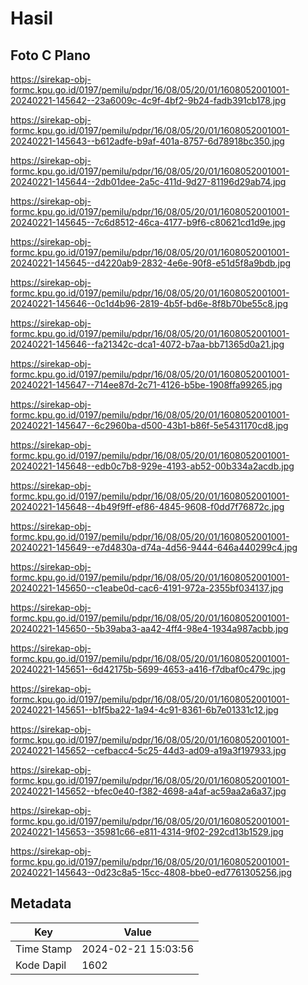 # Hasil

## Foto C Plano

https://sirekap-obj-formc.kpu.go.id/0197/pemilu/pdpr/16/08/05/20/01/1608052001001-20240221-145642--23a6009c-4c9f-4bf2-9b24-fadb391cb178.jpg

https://sirekap-obj-formc.kpu.go.id/0197/pemilu/pdpr/16/08/05/20/01/1608052001001-20240221-145643--b612adfe-b9af-401a-8757-6d78918bc350.jpg

https://sirekap-obj-formc.kpu.go.id/0197/pemilu/pdpr/16/08/05/20/01/1608052001001-20240221-145644--2db01dee-2a5c-411d-9d27-81196d29ab74.jpg

https://sirekap-obj-formc.kpu.go.id/0197/pemilu/pdpr/16/08/05/20/01/1608052001001-20240221-145645--7c6d8512-46ca-4177-b9f6-c80621cd1d9e.jpg

https://sirekap-obj-formc.kpu.go.id/0197/pemilu/pdpr/16/08/05/20/01/1608052001001-20240221-145645--d4220ab9-2832-4e6e-90f8-e51d5f8a9bdb.jpg

https://sirekap-obj-formc.kpu.go.id/0197/pemilu/pdpr/16/08/05/20/01/1608052001001-20240221-145646--0c1d4b96-2819-4b5f-bd6e-8f8b70be55c8.jpg

https://sirekap-obj-formc.kpu.go.id/0197/pemilu/pdpr/16/08/05/20/01/1608052001001-20240221-145646--fa21342c-dca1-4072-b7aa-bb71365d0a21.jpg

https://sirekap-obj-formc.kpu.go.id/0197/pemilu/pdpr/16/08/05/20/01/1608052001001-20240221-145647--714ee87d-2c71-4126-b5be-1908ffa99265.jpg

https://sirekap-obj-formc.kpu.go.id/0197/pemilu/pdpr/16/08/05/20/01/1608052001001-20240221-145647--6c2960ba-d500-43b1-b86f-5e5431170cd8.jpg

https://sirekap-obj-formc.kpu.go.id/0197/pemilu/pdpr/16/08/05/20/01/1608052001001-20240221-145648--edb0c7b8-929e-4193-ab52-00b334a2acdb.jpg

https://sirekap-obj-formc.kpu.go.id/0197/pemilu/pdpr/16/08/05/20/01/1608052001001-20240221-145648--4b49f9ff-ef86-4845-9608-f0dd7f76872c.jpg

https://sirekap-obj-formc.kpu.go.id/0197/pemilu/pdpr/16/08/05/20/01/1608052001001-20240221-145649--e7d4830a-d74a-4d56-9444-646a440299c4.jpg

https://sirekap-obj-formc.kpu.go.id/0197/pemilu/pdpr/16/08/05/20/01/1608052001001-20240221-145650--c1eabe0d-cac6-4191-972a-2355bf034137.jpg

https://sirekap-obj-formc.kpu.go.id/0197/pemilu/pdpr/16/08/05/20/01/1608052001001-20240221-145650--5b39aba3-aa42-4ff4-98e4-1934a987acbb.jpg

https://sirekap-obj-formc.kpu.go.id/0197/pemilu/pdpr/16/08/05/20/01/1608052001001-20240221-145651--6d42175b-5699-4653-a416-f7dbaf0c479c.jpg

https://sirekap-obj-formc.kpu.go.id/0197/pemilu/pdpr/16/08/05/20/01/1608052001001-20240221-145651--b1f5ba22-1a94-4c91-8361-6b7e01331c12.jpg

https://sirekap-obj-formc.kpu.go.id/0197/pemilu/pdpr/16/08/05/20/01/1608052001001-20240221-145652--cefbacc4-5c25-44d3-ad09-a19a3f197933.jpg

https://sirekap-obj-formc.kpu.go.id/0197/pemilu/pdpr/16/08/05/20/01/1608052001001-20240221-145652--bfec0e40-f382-4698-a4af-ac59aa2a6a37.jpg

https://sirekap-obj-formc.kpu.go.id/0197/pemilu/pdpr/16/08/05/20/01/1608052001001-20240221-145653--35981c66-e811-4314-9f02-292cd13b1529.jpg

https://sirekap-obj-formc.kpu.go.id/0197/pemilu/pdpr/16/08/05/20/01/1608052001001-20240221-145643--0d23c8a5-15cc-4808-bbe0-ed7761305256.jpg


## Metadata

| Key        | Value               |
| ---------- | ------------------- |
| Time Stamp | 2024-02-21 15:03:56 |
| Kode Dapil | 1602                |



